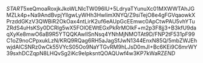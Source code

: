 $START$5xeQmoaRoxjkJkoWLNlcTW096lU+5LdryaTYunuXc01MXWWTAhJGMZLk4p+Na9AndBvpjYllgwLyWHh3HwlimXNYQ/Z9siTejO8e4gFGVqaowkXPrzddGKzV3QWBiR2OkOax4ntLirK2uf6eAUpGcEEmwc0ApCtwPAU5vhYTuZRdS4uHsKSy0DCRlg5wX5FOlOEWtEGxPkRrMOIkF+m2p3F8jj3+B3kfU9daqXyKe8mwO6aB9R5YTQQKAwIlSnNsq4YNhMjNMOTAt9D/FNP2tF531pF99C1oZ9noCPpxukLzN/KRQ9RQag6RH5aJagSfJwN1344EnxN85Q/5mbZWJEhwjdAICSNRz0wCk55VYcS05Oo9NaYTGvRM9hLJsD0mJI+Bc6KEi9C6mrWY39sxhDCZqpN8LHQvSg2iKc9eIpksntQOAQUwf4w3KP7kWaRZ$END$
